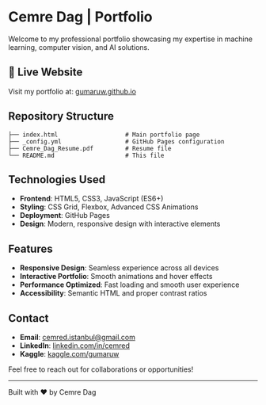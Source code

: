 # Cemre Dag | Portfolio

Welcome to my professional portfolio showcasing my expertise in machine learning, computer vision, and AI solutions.

## 🚀 Live Website

Visit my portfolio at: [gumaruw.github.io](https://gumaruw.github.io)

## Repository Structure

```
├── index.html                   # Main portfolio page
├── _config.yml                  # GitHub Pages configuration
├── Cemre_Dag_Resume.pdf         # Resume file
└── README.md                    # This file
```

## Technologies Used

- **Frontend**: HTML5, CSS3, JavaScript (ES6+)
- **Styling**: CSS Grid, Flexbox, Advanced CSS Animations
- **Deployment**: GitHub Pages
- **Design**: Modern, responsive design with interactive elements

## Features

- **Responsive Design**: Seamless experience across all devices
- **Interactive Portfolio**: Smooth animations and hover effects
- **Performance Optimized**: Fast loading and smooth user experience
- **Accessibility**: Semantic HTML and proper contrast ratios

## Contact

- **Email**: cemred.istanbul@gmail.com
- **LinkedIn**: [linkedin.com/in/cemred](https://linkedin.com/in/cemred)
- **Kaggle**: [kaggle.com/gumaruw](https://kaggle.com/gumaruw)

Feel free to reach out for collaborations or opportunities!

---

Built with ❤️ by Cemre Dag
